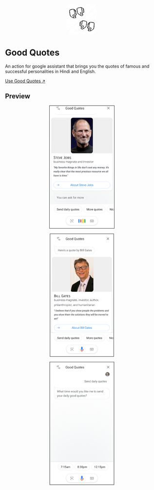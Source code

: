 
<p align="center">
    <img src="images/good-quotes.jpg" height="100px" width="100px" style="border-radius:20px" />
</p>


# Good Quotes

An action for google assistant that brings you the quotes of famous and successful personalities in Hindi and English.

[Use Good Quotes :arrow_upper_right:](https://assistant.google.com/services/a/uid/000000289a269df7)

## Preview


<p align="center">
    <img src="images/screenshot_1.png" height="400px" border="1px" />
</p>


<p align="center">
    <img src="images/screenshot_2.png" height="400px" border="1px" />
</p>

<p align="center">
    <img src="images/screenshot_3.png" height="400px" border="1px" />
</p>

